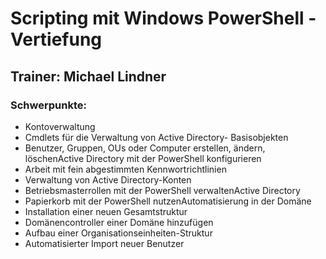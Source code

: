 # Scripting mit Windows PowerShell - Vertiefung
## Trainer: Michael Lindner
### Schwerpunkte:
- Kontoverwaltung
- Cmdlets für die Verwaltung von Active Directory- Basisobjekten
- Benutzer, Gruppen, OUs oder Computer erstellen, ändern, löschenActive Directory mit der PowerShell konfigurieren
- Arbeit mit fein abgestimmten Kennwortrichtlinien
- Verwaltung von Active Directory-Konten
- Betriebsmasterrollen mit der PowerShell verwaltenActive Directory
- Papierkorb mit der PowerShell nutzenAutomatisierung in der Domäne
- Installation einer neuen Gesamtstruktur
- Domänencontroller einer Domäne hinzufügen
- Aufbau einer Organisationseinheiten-Struktur
- Automatisierter Import neuer Benutzer